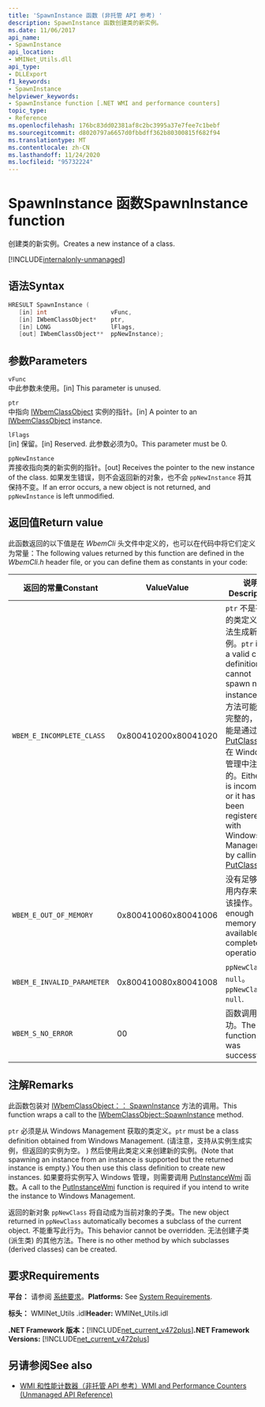 ```yaml
---
title: 'SpawnInstance 函数 (非托管 API 参考) '
description: SpawnInstance 函数创建类的新实例。
ms.date: 11/06/2017
api_name:
- SpawnInstance
api_location:
- WMINet_Utils.dll
api_type:
- DLLExport
f1_keywords:
- SpawnInstance
helpviewer_keywords:
- SpawnInstance function [.NET WMI and performance counters]
topic_type:
- Reference
ms.openlocfilehash: 176bc83dd02381af8c2bc3995a37e7fee7c1bebf
ms.sourcegitcommit: d8020797a6657d0fbbdff362b80300815f682f94
ms.translationtype: MT
ms.contentlocale: zh-CN
ms.lasthandoff: 11/24/2020
ms.locfileid: "95732224"
---
```

# <a name="spawninstance-function"></a><span data-ttu-id="af2ec-103">SpawnInstance 函数</span><span class="sxs-lookup"><span data-stu-id="af2ec-103">SpawnInstance function</span></span>

<span data-ttu-id="af2ec-104">创建类的新实例。</span><span class="sxs-lookup"><span data-stu-id="af2ec-104">Creates a new instance of a class.</span></span>
  
[!INCLUDE[internalonly-unmanaged](../../../../includes/internalonly-unmanaged.md)]
  
## <a name="syntax"></a><span data-ttu-id="af2ec-105">语法</span><span class="sxs-lookup"><span data-stu-id="af2ec-105">Syntax</span></span>  
  
```cpp  
HRESULT SpawnInstance (
   [in] int                  vFunc,
   [in] IWbemClassObject*    ptr,
   [in] LONG                 lFlags,
   [out] IWbemClassObject**  ppNewInstance);
```  

## <a name="parameters"></a><span data-ttu-id="af2ec-106">参数</span><span class="sxs-lookup"><span data-stu-id="af2ec-106">Parameters</span></span>

`vFunc`  
<span data-ttu-id="af2ec-107">中此参数未使用。</span><span class="sxs-lookup"><span data-stu-id="af2ec-107">[in] This parameter is unused.</span></span>

`ptr`  
<span data-ttu-id="af2ec-108">中指向 [IWbemClassObject](/windows/desktop/api/wbemcli/nn-wbemcli-iwbemclassobject) 实例的指针。</span><span class="sxs-lookup"><span data-stu-id="af2ec-108">[in] A pointer to an [IWbemClassObject](/windows/desktop/api/wbemcli/nn-wbemcli-iwbemclassobject) instance.</span></span>

`lFlags`  
<span data-ttu-id="af2ec-109">[in] 保留。</span><span class="sxs-lookup"><span data-stu-id="af2ec-109">[in] Reserved.</span></span> <span data-ttu-id="af2ec-110">此参数必须为0。</span><span class="sxs-lookup"><span data-stu-id="af2ec-110">This parameter must be 0.</span></span>

`ppNewInstance`  
<span data-ttu-id="af2ec-111">弄接收指向类的新实例的指针。</span><span class="sxs-lookup"><span data-stu-id="af2ec-111">[out] Receives the pointer to the new instance of the class.</span></span> <span data-ttu-id="af2ec-112">如果发生错误，则不会返回新的对象，也不会 `ppNewInstance` 将其保持不变。</span><span class="sxs-lookup"><span data-stu-id="af2ec-112">If an error occurs, a new object is not returned, and `ppNewInstance` is left unmodified.</span></span>

## <a name="return-value"></a><span data-ttu-id="af2ec-113">返回值</span><span class="sxs-lookup"><span data-stu-id="af2ec-113">Return value</span></span>

<span data-ttu-id="af2ec-114">此函数返回的以下值是在 *WbemCli* 头文件中定义的，也可以在代码中将它们定义为常量：</span><span class="sxs-lookup"><span data-stu-id="af2ec-114">The following values returned by this function are defined in the *WbemCli.h* header file, or you can define them as constants in your code:</span></span>

|<span data-ttu-id="af2ec-115">返回的常量</span><span class="sxs-lookup"><span data-stu-id="af2ec-115">Constant</span></span>  |<span data-ttu-id="af2ec-116">Value</span><span class="sxs-lookup"><span data-stu-id="af2ec-116">Value</span></span>  |<span data-ttu-id="af2ec-117">说明</span><span class="sxs-lookup"><span data-stu-id="af2ec-117">Description</span></span>  |
|---------|---------|---------|
| `WBEM_E_INCOMPLETE_CLASS` | <span data-ttu-id="af2ec-118">0x80041020</span><span class="sxs-lookup"><span data-stu-id="af2ec-118">0x80041020</span></span> | <span data-ttu-id="af2ec-119">`ptr` 不是有效的类定义，无法生成新的实例。</span><span class="sxs-lookup"><span data-stu-id="af2ec-119">`ptr` is not a valid class definition and cannot spawn new instances.</span></span> <span data-ttu-id="af2ec-120">此方法可能是不完整的，也可能是通过调用 [PutClassWmi](putclasswmi.md)在 Windows 管理中注册的。</span><span class="sxs-lookup"><span data-stu-id="af2ec-120">Either it is incomplete or it has not been registered with Windows Management by calling [PutClassWmi](putclasswmi.md).</span></span> |
| `WBEM_E_OUT_OF_MEMORY` | <span data-ttu-id="af2ec-121">0x80041006</span><span class="sxs-lookup"><span data-stu-id="af2ec-121">0x80041006</span></span> | <span data-ttu-id="af2ec-122">没有足够的可用内存来完成该操作。</span><span class="sxs-lookup"><span data-stu-id="af2ec-122">Not enough memory is available to complete the operation.</span></span> |
| `WBEM_E_INVALID_PARAMETER` | <span data-ttu-id="af2ec-123">0x80041008</span><span class="sxs-lookup"><span data-stu-id="af2ec-123">0x80041008</span></span> | <span data-ttu-id="af2ec-124">`ppNewClass` 为 `null`。</span><span class="sxs-lookup"><span data-stu-id="af2ec-124">`ppNewClass` is `null`.</span></span> |
| `WBEM_S_NO_ERROR` | <span data-ttu-id="af2ec-125">0</span><span class="sxs-lookup"><span data-stu-id="af2ec-125">0</span></span> | <span data-ttu-id="af2ec-126">函数调用成功。</span><span class="sxs-lookup"><span data-stu-id="af2ec-126">The function call was successful.</span></span>  |
  
## <a name="remarks"></a><span data-ttu-id="af2ec-127">注解</span><span class="sxs-lookup"><span data-stu-id="af2ec-127">Remarks</span></span>

<span data-ttu-id="af2ec-128">此函数包装对 [IWbemClassObject：： SpawnInstance](/windows/desktop/api/wbemcli/nf-wbemcli-iwbemclassobject-spawninstance) 方法的调用。</span><span class="sxs-lookup"><span data-stu-id="af2ec-128">This function wraps a call to the [IWbemClassObject::SpawnInstance](/windows/desktop/api/wbemcli/nf-wbemcli-iwbemclassobject-spawninstance) method.</span></span>

<span data-ttu-id="af2ec-129">`ptr` 必须是从 Windows Management 获取的类定义。</span><span class="sxs-lookup"><span data-stu-id="af2ec-129">`ptr` must be a class definition obtained from Windows Management.</span></span> <span data-ttu-id="af2ec-130"> (请注意，支持从实例生成实例，但返回的实例为空。 ) 然后使用此类定义来创建新的实例。</span><span class="sxs-lookup"><span data-stu-id="af2ec-130">(Note that spawning an instance from an instance is supported but the returned instance is empty.) You then use this class definition to create new instances.</span></span> <span data-ttu-id="af2ec-131">如果要将实例写入 Windows 管理，则需要调用 [PutInstanceWmi](putinstancewmi.md) 函数。</span><span class="sxs-lookup"><span data-stu-id="af2ec-131">A call to the [PutInstanceWmi](putinstancewmi.md) function is required if you intend to write the instance to Windows Management.</span></span>

<span data-ttu-id="af2ec-132">返回的新对象 `ppNewClass` 将自动成为当前对象的子类。</span><span class="sxs-lookup"><span data-stu-id="af2ec-132">The new object returned in `ppNewClass` automatically becomes a subclass of the current object.</span></span> <span data-ttu-id="af2ec-133">不能重写此行为。</span><span class="sxs-lookup"><span data-stu-id="af2ec-133">This behavior cannot be overridden.</span></span> <span data-ttu-id="af2ec-134">无法创建子类 (派生类) 的其他方法。</span><span class="sxs-lookup"><span data-stu-id="af2ec-134">There is no other method by which subclasses (derived classes) can be created.</span></span>

## <a name="requirements"></a><span data-ttu-id="af2ec-135">要求</span><span class="sxs-lookup"><span data-stu-id="af2ec-135">Requirements</span></span>  

 <span data-ttu-id="af2ec-136">**平台：** 请参阅 [系统要求](../../get-started/system-requirements.md)。</span><span class="sxs-lookup"><span data-stu-id="af2ec-136">**Platforms:** See [System Requirements](../../get-started/system-requirements.md).</span></span>  
  
 <span data-ttu-id="af2ec-137">**标头：** WMINet_Utils .idl</span><span class="sxs-lookup"><span data-stu-id="af2ec-137">**Header:** WMINet_Utils.idl</span></span>  
  
 <span data-ttu-id="af2ec-138">**.NET Framework 版本：**[!INCLUDE[net_current_v472plus](../../../../includes/net-current-v472plus.md)]</span><span class="sxs-lookup"><span data-stu-id="af2ec-138">**.NET Framework Versions:** [!INCLUDE[net_current_v472plus](../../../../includes/net-current-v472plus.md)]</span></span>  
  
## <a name="see-also"></a><span data-ttu-id="af2ec-139">另请参阅</span><span class="sxs-lookup"><span data-stu-id="af2ec-139">See also</span></span>

- [<span data-ttu-id="af2ec-140">WMI 和性能计数器（非托管 API 参考）</span><span class="sxs-lookup"><span data-stu-id="af2ec-140">WMI and Performance Counters (Unmanaged API Reference)</span></span>](index.md)
